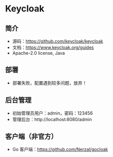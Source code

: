 # Keycloak

## 简介
- 源码：https://github.com/keycloak/keycloak
- 文档：https://www.keycloak.org/guides
- Apache-2.0 license, Java

## 部署
- 部署失败，配置遇到较多问题，放弃！

## 后台管理
- 初始管理员用户：admin，密码：123456
- 管理后台：http://localhost:8080/admin

## 客户端（非官方）
- Go 客户端：https://github.com/Nerzal/gocloak

